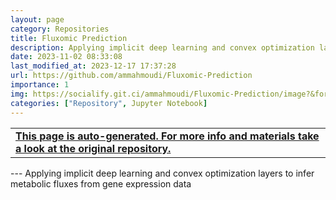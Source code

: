 ```yaml
---
layout: page
category: Repositories
title: Fluxomic Prediction
description: Applying implicit deep learning and convex optimization layers to infer metabolic fluxes from gene expression data
date: 2023-11-02 08:33:08 
last_modified_at: 2023-12-17 17:37:28 
url: https://github.com/ammahmoudi/Fluxomic-Prediction
importance: 1
img: https://socialify.git.ci/ammahmoudi/Fluxomic-Prediction/image?&forks=1&issues=1&language=1&name=1&owner=1&stargazers=1&theme=Light
categories: ["Repository", Jupyter Notebook]
---
```

<div id="open-in-github" > <table class="table-cv list-group-table"> <tbody> <tr>    <td class="list-group-name"><b>   <a href="https://github.com/ammahmoudi/Fluxomic-Prediction" rel="external nofollow noopener" target="_blank"><i class="fa-brands fa-github"></i> This page is auto-generated. For more info and materials take a look at the original repository.</a> </b></td></tr> </tbody> </table></div>
---
Applying implicit deep learning and convex optimization layers to infer metabolic fluxes from gene expression data
